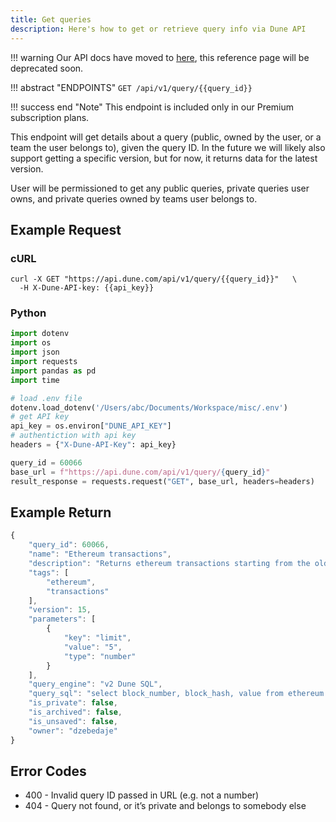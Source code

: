 ```yaml
---
title: Get queries
description: Here's how to get or retrieve query info via Dune API
---
```


!!! warning
    Our API docs have moved to [here](https://dune.mintlify.app/api-reference/overview/introduction), this reference page will be deprecated soon.

!!! abstract "ENDPOINTS"
	```
	GET /api/v1/query/{{query_id}}	
	```

!!! success end "Note"
    This endpoint is included only in our Premium subscription plans.

This endpoint will get details about a query (public, owned by the user, or a team the user belongs to), given the query ID. In the future we will likely also support getting a specific version, but for now, it returns data for the latest version.

User will be permissioned to get any public queries, private queries user owns, and private queries owned by teams user belongs to.

## Example Request

### cURL
```cURL
curl -X GET "https://api.dune.com/api/v1/query/{{query_id}}"   \
  -H X-Dune-API-key: {{api_key}}
```

### Python
```python
import dotenv
import os
import json
import requests
import pandas as pd
import time

# load .env file
dotenv.load_dotenv('/Users/abc/Documents/Workspace/misc/.env')
# get API key
api_key = os.environ["DUNE_API_KEY"]
# authentiction with api key
headers = {"X-Dune-API-Key": api_key}

query_id = 60066
base_url = f"https://api.dune.com/api/v1/query/{query_id}"
result_response = requests.request("GET", base_url, headers=headers)
```
## Example Return

```js
{
	"query_id": 60066,
	"name": "Ethereum transactions",
	"description": "Returns ethereum transactions starting from the oldest by block time",
	"tags": [
    	"ethereum",
    	"transactions"
	],
	"version": 15,
	"parameters": [
    	{
        	"key": "limit",
        	"value": "5",
        	"type": "number"
    	}
	],
	"query_engine": "v2 Dune SQL",
	"query_sql": "select block_number, block_hash, value from ethereum.transactions order by block_time asc limit {{limit}};",
	"is_private": false,
	"is_archived": false,
	"is_unsaved": false,
	"owner": "dzebedaje"
}
```

## Error Codes
- 400 - Invalid query ID passed in URL (e.g. not a number)
- 404 - Query not found, or it’s private and belongs to somebody else
